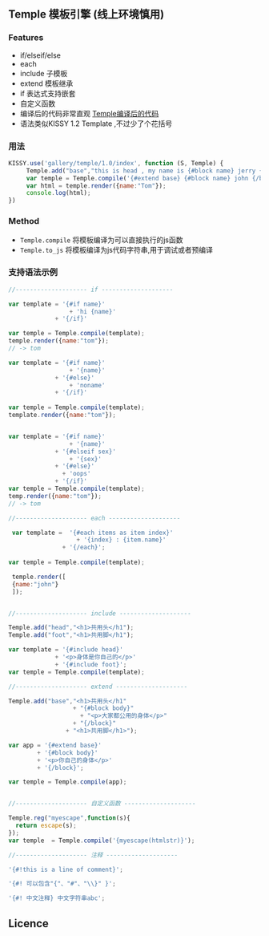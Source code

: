 ## Temple 模板引擎 (线上环境慎用)

### Features
- if/elseif/else
- each
- include 子模板
- extend 模板继承
- if 表达式支持嵌套
- 自定义函数
- 编译后的代码非常直观 [Temple编译后的代码](http://tomycat.github.io/blog/temple/index.html) 
- 语法类似KISSY 1.2 Template ,不过少了个花括号

### 用法

```javascript
KISSY.use('gallery/temple/1.0/index', function (S, Temple) {
     Temple.add("base","this is head , my name is {#block name} jerry {/block}!");
     var temple = Temple.compile('{#extend base} {#block name} john {/block}'));
	 var html = temple.render({name:"Tom"});
	 console.log(html);
})
```
### Method

- `Temple.compile` 将模板编译为可以直接执行的js函数
- `Temple.to_js` 将模板编译为js代码字符串,用于调试或者预编译

### 支持语法示例

```javascript
//-------------------- if --------------------

var template = '{#if name}'
				 + 'hi {name}'
			 + '{/if}'

var temple = Temple.compile(template);
temple.render({name:"tom"});
// -> tom

var template = '{#if name}'
				 + '{name}'
			 + '{#else}'
				 + 'noname'
			 + '{/if}'
		 
var temple = Temple.compile(template);
template.render({name:"tom"});


var template = '{#if name}'
				 + '{name}'
			 + '{#elseif sex}'
				 + '{sex}'
			 + '{#else}'
			   + 'oops'
			 + '{/if}'
var temple = Temple.compile(template);
temp.render({name:"tom"});
// -> tom

//-------------------- each --------------------

 var template =  '{#each items as item index}'
				   + '{index} : {item.name}'
			   + '{/each}';
 
var temple = Temple.compile(template);

 temple.render([
 {name:"john"}
 ]);


//-------------------- include --------------------

Temple.add("head","<h1>共用头</h1");
Temple.add("foot","<h1>共用脚</h1");

var template = '{#include head}'
             + '<p>身体是你自己的</p>'
             + '{#include foot}';
var temple = Temple.compile(template);

//-------------------- extend --------------------

Temple.add("base","<h1>共用头</h1"
                  + "{#block body}"
                    + "<p>大家都公用的身体</p>"
                  + "{/block}"
                + "<h1>共用脚</h1>");

var app = '{#extend base}'
        + '{#block body}'
        + '<p>你自己的身体</p>'
        + '{/block}';

var temple = Temple.compile(app);


//-------------------- 自定义函数 --------------------

Temple.reg("myescape",function(s){
  return escape(s);
});
var temple  = Temple.compile('{myescape(htmlstr)}');

//-------------------- 注释 --------------------

'{#!this is a line of comment}';

'{#! 可以包含"{"、"#"、"\\}" }';

'{#! 中文注释} 中文字符串abc';

```

## Licence

